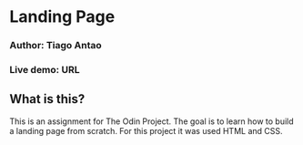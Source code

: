 # Landing Page

### Author: Tiago Antao
### Live demo: URL

## What is this?

This is an assignment for The Odin Project. The goal is to learn how to
build a landing page from scratch. For this project it was used HTML and CSS.
